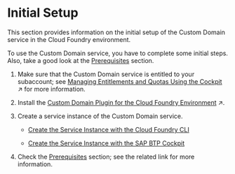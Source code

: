 <!-- loio108177aea2a04d1b9006d96173bfa99a -->

# Initial Setup

This section provides information on the initial setup of the Custom Domain service in the Cloud Foundry environment.

To use the Custom Domain service, you have to complete some initial steps. Also, take a good look at the [Prerequisites](prerequisites-48cdbe7.md) section.

1.  Make sure that the Custom Domain service is entitled to your subaccount; see [Managing Entitlements and Quotas Using the Cockpit](https://help.sap.com/viewer/65de2977205c403bbc107264b8eccf4b/Cloud/en-US/c8248745dde24afb91479361de336111.html "When you purchase an enterprise account, you are entitled to use a specific set of resources, such as the amount of memory that can be allocated to your applications.") :arrow_upper_right: for more information.

2.  Install the [Custom Domain Plugin for the Cloud Foundry Environment](https://help.sap.com/viewer/65de2977205c403bbc107264b8eccf4b/Cloud/en-US/1832fcd1eec9415694de50f620e5a522.html "The Custom Domain CLI plugin provides functions for creating private keys and certificate signing requests, as well as additional commands for managing your custom domains.") :arrow_upper_right:.

3.  Create a service instance of the Custom Domain service.

    -   [Create the Service Instance with the Cloud Foundry CLI](create-the-service-instance-with-the-cloud-foundry-cli-8eef2cc.md)

    -   [Create the Service Instance with the SAP BTP Cockpit](create-the-service-instance-with-the-sap-btp-cockpit-5bf9e66.md)


4.  Check the [Prerequisites](prerequisites-48cdbe7.md) section; see the related link for more information.


